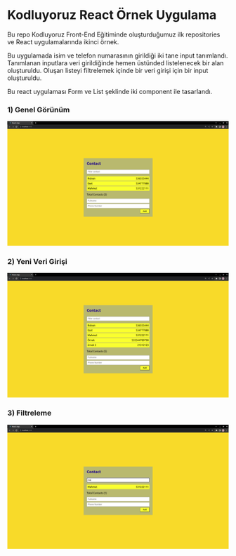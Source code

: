 # Kodluyoruz React Örnek Uygulama
Bu repo Kodluyoruz Front-End Eğitiminde oluşturduğumuz ilk repositories ve React uygulamalarında ikinci örnek.

Bu uygulamada isim ve telefon numarasının girildiği iki tane input tanımlandı. Tanımlanan inputlara veri girildiğinde hemen üstünded listelenecek bir alan oluşturuldu. Oluşan listeyi filtrelemek içinde bir veri girişi için bir input oluşturuldu. 

Bu react uygulaması Form ve List şeklinde iki component ile tasarlandı. 

### 1) Genel Görünüm
![github](public/SS1.png)

### 2) Yeni Veri Girişi
![github](public/SS2.png)

### 3) Filtreleme
![github](public/SS3.png)
